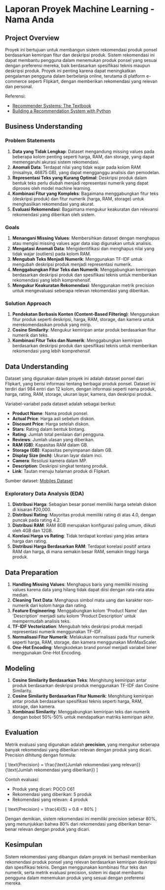 # Laporan Proyek Machine Learning - Nama Anda

## Project Overview

Proyek ini bertujuan untuk membangun sistem rekomendasi produk ponsel berdasarkan kemiripan fitur dan deskripsi produk. Sistem rekomendasi ini dapat membantu pengguna dalam menemukan produk ponsel yang sesuai dengan preferensi mereka, baik berdasarkan spesifikasi teknis maupun deskripsi produk. Proyek ini penting karena dapat meningkatkan pengalaman pengguna dalam berbelanja online, terutama di platform e-commerce seperti Flipkart, dengan memberikan rekomendasi yang relevan dan personal.

Referensi:
- [Recommender Systems: The Textbook](https://scholar.google.com/)
- [Building a Recommendation System with Python](https://scholar.google.com/)

## Business Understanding

### Problem Statements

1. **Data yang Tidak Lengkap**: Dataset mengandung missing values pada beberapa kolom penting seperti harga, RAM, dan storage, yang dapat memengaruhi akurasi sistem rekomendasi.
2. **Anomali Data**: Terdapat nilai yang tidak wajar pada kolom RAM (misalnya, 46875 GB), yang dapat mengganggu analisis dan pemodelan.
3. **Representasi Teks yang Kurang Optimal**: Deskripsi produk dalam bentuk teks perlu diubah menjadi representasi numerik yang dapat diproses oleh model machine learning.
4. **Kombinasi Fitur yang Kompleks**: Bagaimana menggabungkan fitur teks (deskripsi produk) dan fitur numerik (harga, RAM, storage) untuk menghasilkan rekomendasi yang akurat.
5. **Evaluasi Rekomendasi**: Bagaimana mengukur keakuratan dan relevansi rekomendasi yang diberikan oleh sistem.

### Goals

1. **Menangani Missing Values**: Membersihkan dataset dengan menghapus atau mengisi missing values agar data siap digunakan untuk analisis.
2. **Mengatasi Anomali Data**: Mengidentifikasi dan menghapus nilai yang tidak wajar (outliers) pada kolom RAM.
3. **Mengubah Teks Menjadi Numerik**: Menggunakan TF-IDF untuk mengubah deskripsi produk menjadi representasi numerik.
4. **Menggabungkan Fitur Teks dan Numerik**: Menggabungkan kemiripan berdasarkan deskripsi produk dan spesifikasi teknis untuk memberikan rekomendasi yang lebih komprehensif.
5. **Mengukur Keakuratan Rekomendasi**: Menggunakan metrik precision untuk mengevaluasi seberapa relevan rekomendasi yang diberikan.

### Solution Approach

1. **Pendekatan Berbasis Konten (Content-Based Filtering)**: Menggunakan fitur produk seperti deskripsi, harga, RAM, storage, dan kamera untuk merekomendasikan produk yang mirip.
2. **Cosine Similarity**: Mengukur kemiripan antar produk berdasarkan fitur numerik dan teks.
3. **Kombinasi Fitur Teks dan Numerik**: Menggabungkan kemiripan berdasarkan deskripsi produk dan spesifikasi teknis untuk memberikan rekomendasi yang lebih komprehensif.

## Data Understanding

Dataset yang digunakan dalam proyek ini adalah dataset ponsel dari Flipkart, yang berisi informasi tentang berbagai produk ponsel. Dataset ini terdiri dari 984 entri dan 12 kolom, dengan informasi seperti nama produk, harga, rating, RAM, storage, ukuran layar, kamera, dan deskripsi produk.

Variabel-variabel pada dataset adalah sebagai berikut:
- **Product Name**: Nama produk ponsel.
- **Actual Price**: Harga asli sebelum diskon.
- **Discount Price**: Harga setelah diskon.
- **Stars**: Rating dalam bentuk bintang.
- **Rating**: Jumlah total penilaian dari pengguna.
- **Reviews**: Jumlah ulasan yang diberikan.
- **RAM (GB)**: Kapasitas RAM dalam GB.
- **Storage (GB)**: Kapasitas penyimpanan dalam GB.
- **Display Size (inch)**: Ukuran layar dalam inci.
- **Camera**: Resolusi kamera dalam MP.
- **Description**: Deskripsi singkat tentang produk.
- **Link**: Tautan menuju halaman produk di Flipkart.

Sumber dataset: [Mobiles Dataset](https://www.kaggle.com/datasets)

### Exploratory Data Analysis (EDA)

1. **Distribusi Harga**: Sebagian besar ponsel memiliki harga setelah diskon di kisaran ₹20,000.
2. **Distribusi Rating**: Mayoritas produk memiliki rating di atas 4.0, dengan puncak pada rating 4.2.
3. **Distribusi RAM**: RAM 8GB merupakan konfigurasi paling umum, diikuti oleh 4GB dan 12GB.
4. **Korelasi Harga vs Rating**: Tidak terdapat korelasi yang jelas antara harga dan rating.
5. **Distribusi Harga Berdasarkan RAM**: Terdapat korelasi positif antara RAM dan harga, di mana semakin besar RAM, semakin tinggi harga produk.

## Data Preparation

1. **Handling Missing Values**: Menghapus baris yang memiliki missing values karena data yang hilang tidak dapat diisi dengan rata-rata atau median.
2. **Cleaning Text Data**: Menghapus simbol mata uang dan karakter non-numerik dari kolom harga dan rating.
3. **Feature Engineering**: Menggabungkan kolom 'Product Name' dan 'Description' menjadi satu kolom 'Product Description' untuk mempermudah analisis teks.
4. **TF-IDF Vectorization**: Mengubah teks deskripsi produk menjadi representasi numerik menggunakan TF-IDF.
5. **Normalisasi Fitur Numerik**: Melakukan normalisasi pada fitur numerik seperti harga, RAM, storage, dan kamera menggunakan MinMaxScaler.
6. **One-Hot Encoding**: Mengkodekan brand ponsel menjadi variabel biner menggunakan One-Hot Encoding.

## Modeling

1. **Cosine Similarity Berdasarkan Teks**: Menghitung kemiripan antar produk berdasarkan deskripsi produk menggunakan TF-IDF dan Cosine Similarity.
2. **Cosine Similarity Berdasarkan Fitur Numerik**: Menghitung kemiripan antar produk berdasarkan spesifikasi teknis seperti harga, RAM, storage, dan kamera.
3. **Kombinasi Similarity**: Menggabungkan kemiripan teks dan numerik dengan bobot 50%-50% untuk mendapatkan matriks kemiripan akhir.

## Evaluation

Metrik evaluasi yang digunakan adalah **precision**, yang mengukur seberapa banyak rekomendasi yang diberikan relevan dengan produk yang dicari. Precision dihitung dengan formula:

\[
\text{Precision} = \frac{\text{Jumlah rekomendasi yang relevan}}{\text{Jumlah rekomendasi yang diberikan}}
\]

Contoh evaluasi:
- Produk yang dicari: POCO C61
- Rekomendasi yang diberikan: 5 produk
- Rekomendasi yang relevan: 4 produk

\[
\text{Precision} = \frac{4}{5} = 0.8 = 80\%
\]

Dengan demikian, sistem rekomendasi ini memiliki precision sebesar 80%, yang menunjukkan bahwa 80% dari rekomendasi yang diberikan benar-benar relevan dengan produk yang dicari.

## Kesimpulan

Sistem rekomendasi yang dibangun dalam proyek ini berhasil memberikan rekomendasi produk ponsel yang relevan berdasarkan kemiripan deskripsi dan spesifikasi teknis. Dengan menggunakan kombinasi fitur teks dan numerik, serta metrik evaluasi precision, sistem ini dapat membantu pengguna dalam menemukan produk yang sesuai dengan preferensi mereka.
